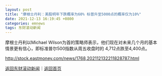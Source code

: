 ```yaml
---
layout: post
title: "摩根士丹利：美股明年下跌概率为60% 标普升至5000点的概率仅为10%"
date: 2021-12-13 16:19:45 +0800
categories: emnews
tags: 东财滚动新闻
---
```


摩根士丹利以Michael Wilson为首的策略师表示，他们现在对未来几个月的基本情景更有信心，即标准普尔500指数从周五收盘时的 4,712点跌至4,400点。

<http://stock.eastmoney.com/news/1768,202112132211828787.html>

[返回东财滚动新闻](//finews.withounder.com/emnews/)｜[返回首页](//finews.withounder.com/)